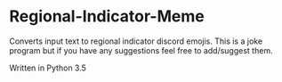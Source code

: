 # Regional-Indicator-Meme
Converts input text to regional indicator discord emojis.
This is a joke program but if you have any suggestions feel free to add/suggest them.

Written in Python 3.5
